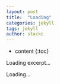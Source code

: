 ```yaml
---
layout: post
title:  "Loading"
categories: jekyll
tags: jekyll
author: stackc
---
```


* content
{:toc}

Loading excerpt...




Loading...